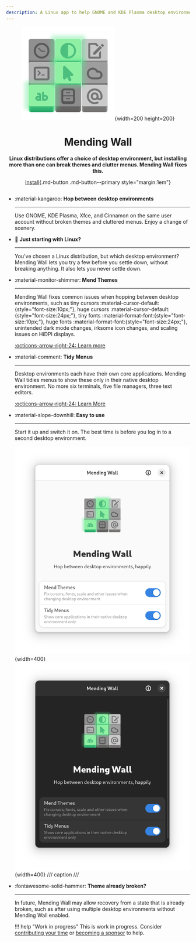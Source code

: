 ```yaml
---
description: A Linux app to help GNOME and KDE Plasma desktop environments be more neighborly.
---
```


<div style="text-align:center;" markdown>

![Mending Wall icon](assets/logo.svg){width=200 height=200}

# **Mending Wall**

**Linux distributions offer a choice of desktop environment, but installing more than one can break themes and clutter menus. Mending Wall fixes this.**

[Install](getting-started.md){.md-button .md-button--primary style="margin:1em"}

</div>


<div style="margin-top:2em;" class="grid cards" markdown>

-   :material-kangaroo: __Hop between desktop environments__

    ---
  
    Use GNOME, KDE Plasma, Xfce, and Cinnamon on the same user account without broken themes and cluttered menus. Enjoy a change of scenery.

-   :eyes: __Just starting with Linux?__

    ---
  
    You've chosen a Linux distribution, but which desktop environment? Mending Wall lets you try a few before you settle down, without breaking anything. It also lets you never settle down.
    
-   :material-monitor-shimmer: __Mend Themes__

    ---
  
    Mending Wall fixes common issues when hopping between desktop environments, such as  tiny cursors :material-cursor-default:{style="font-size:10px;"}, huge cursors :material-cursor-default:{style="font-size:24px;"}, tiny fonts :material-format-font:{style="font-size:10px;"}, huge fonts :material-format-font:{style="font-size:24px;"}, unintended dark mode changes, irksome icon changes, and scaling issues on HiDPI displays.

    [:octicons-arrow-right-24: Learn more](mend-themes.md)
 
-   :material-comment: __Tidy Menus__

    ---
  
    Desktop environments each have their own core applications. Mending Wall tidies menus to show these only in their native desktop environment. No more six terminals, five file managers, three text editors.

    [:octicons-arrow-right-24: Learn More](tidy-menus.md)

-   :material-slope-downhill: __Easy to use__

    ---
  
    Start it up and switch it on. The best time is before you log in to a second desktop environment.

    ![Screenshot of the main application window, light mode](assets/screenshot_light.png#only-light){width=400}![Screenshot of the main application window, dark mode](assets/screenshot_dark.png#only-dark){width=400}
    /// caption
    ///

-   :fontawesome-solid-hammer: __Theme already broken?__

    ---
    
    In future, Mending Wall may allow recovery from a state that is already broken, such as after using multiple desktop environments without Mending Wall enabled.

    !!! help "Work in progress"
        This is work in progress. Consider [contributing your time](how-to-help.md) or [becoming a sponsor](https://github.com/sponsors/lawmurray) to help.

</div>

